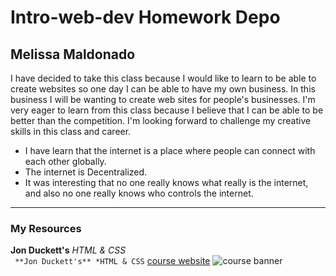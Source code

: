 # Intro-web-dev Homework Depo
## Melissa Maldonado
  I have decided to take this class because I would like to learn to be able to create websites so one day I can be able to have my own business. In this business I will be wanting to create web sites for people's businesses. I'm very eager to learn from this class because I believe that I can be able to be better than the competition. I'm looking forward to challenge my creative skills in this class and career.  
* I have learn that the internet is a place where people can connect with each other globally.
* The internet is Decentralized.
* It was interesting that no one really knows what really is the internet, and also no one really knows who controls the internet.
---
### My Resources
**Jon Duckett's** *HTML & CSS*  
``` **Jon Duckett's** *HTML & CSS```
[course website](https://media-ed-online.github.io/intro-web-dev/)
![course banner](http://bit.ly/2DIVG46)
